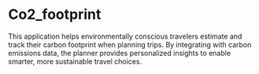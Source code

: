 # Co2_footprint
 This application helps environmentally conscious travelers estimate and track their carbon footprint when planning trips. By integrating with carbon emissions data, the planner provides personalized insights to enable smarter, more sustainable travel choices.
